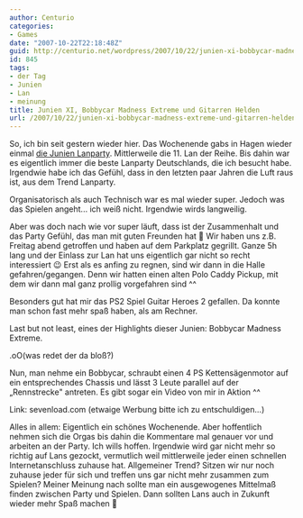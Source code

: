 ```yaml
---
author: Centurio
categories:
- Games
date: "2007-10-22T22:18:48Z"
guid: http://centurio.net/wordpress/2007/10/22/junien-xi-bobbycar-madness-extreme-und-gitarren-helden/
id: 845
tags:
- der Tag
- Junien
- Lan
- meinung
title: Junien XI, Bobbycar Madness Extreme und Gitarren Helden
url: /2007/10/22/junien-xi-bobbycar-madness-extreme-und-gitarren-helden/
---
```

So, ich bin seit gestern wieder hier. Das Wochenende gabs in Hagen wieder einmal [die Junien Lanparty](http://www.junien.de/). Mittlerweile die 11. Lan der Reihe. Bis dahin war es eigentlich immer die beste Lanparty Deutschlands, die ich besucht habe. Irgendwie habe ich das Gefühl, dass in den letzten paar Jahren die Luft raus ist, aus dem Trend Lanparty.

Organisatorisch als auch Technisch war es mal wieder super. Jedoch was das Spielen angeht... ich weiß nicht. Irgendwie wirds langweilig.

Aber was doch nach wie vor super läuft, dass ist der Zusammenhalt und das Party Gefühl, das man mit guten Freunden hat 🙂 Wir haben uns z.B. Freitag abend getroffen und haben auf dem Parkplatz gegrillt. Ganze 5h lang und der Einlass zur Lan hat uns eigentlich gar nicht so recht interessiert 😉 Erst als es anfing zu regnen, sind wir dann in die Halle gefahren/gegangen. Denn wir hatten einen alten Polo Caddy Pickup, mit dem wir dann mal ganz prollig vorgefahren sind ^^

Besonders gut hat mir das PS2 Spiel Guitar Heroes 2 gefallen. Da konnte man schon fast mehr spaß haben, als am Rechner.

Last but not least, eines der Highlights dieser Junien: Bobbycar Madness Extreme. 

.oO(was redet der da bloß?)

Nun, man nehme ein Bobbycar, schraubt einen 4 PS Kettensägenmotor auf ein entsprechendes Chassis und lässt 3 Leute parallel auf der &#8222;Rennstrecke" antreten. Es gibt sogar ein Video von mir in Aktion ^^

  
Link: sevenload.com (etwaige Werbung bitte ich zu entschuldigen...)

Alles in allem: Eigentlich ein schönes Wochenende. Aber hoffentlich nehmen sich die Orgas bis dahin die Kommentare mal genauer vor und arbeiten an der Party. Ich wills hoffen. Irgendwie wird gar nicht mehr so richtig auf Lans gezockt, vermutlich weil mittlerweile jeder einen schnellen Internetanschluss zuhause hat. Allgemeiner Trend? Sitzen wir nur noch zuhause jeder für sich und treffen uns gar nicht mehr zusammen zum Spielen? Meiner Meinung nach sollte man ein ausgewogenes Mittelmaß finden zwischen Party und Spielen. Dann sollten Lans auch in Zukunft wieder mehr Spaß machen 🙂